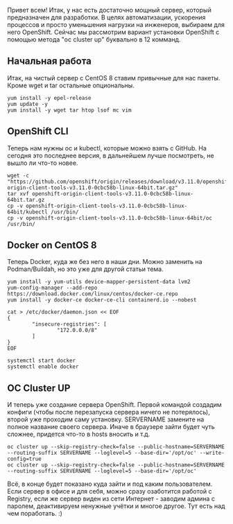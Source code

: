 Привет всем! Итак, у нас есть достаточно мощный сервер, который предназначен для разработки. В целях автоматизации, ускорения процессов и просто уменьшения нагрузки на инженеров, выбираем для него OpenShift. Сейчас мы рассмотрим вариант установки OpenShift с помощью метода "oc cluster up" буквально в 12 комманд.

## Начальная работа

Итак, на чистый сервер с CentOS 8 ставим привычные для нас пакеты. Кроме wget и tar остальные опциональны.
```
yum install -y epel-release
yum update -y
yum install -y wget tar htop lsof mc vim
```

## OpenShift CLI

Теперь нам нужны oc и kubectl, которые можно взять с GitHub. На сегодня это последнее версия, в дальнейшем лучше посмотреть, не вышло ли что-то новее.
```
wget -c "https://github.com/openshift/origin/releases/download/v3.11.0/openshift-origin-client-tools-v3.11.0-0cbc58b-linux-64bit.tar.gz"
tar xvf openshift-origin-client-tools-v3.11.0-0cbc58b-linux-64bit.tar.gz
cp -v openshift-origin-client-tools-v3.11.0-0cbc58b-linux-64bit/kubectl /usr/bin/
cp -v openshift-origin-client-tools-v3.11.0-0cbc58b-linux-64bit/oc /usr/bin/
```

## Docker on CentOS 8

Теперь Docker, куда же без него в наши дни. Можно заменить на Podman/Buildah, но это уже для другой статьи тема.
```
yum install -y yum-utils device-mapper-persistent-data lvm2
yum-config-manager --add-repo https://download.docker.com/linux/centos/docker-ce.repo
yum install -y docker-ce docker-ce-cli containerd.io --nobest

cat > /etc/docker/daemon.json << EOF
{
        "insecure-registries": [
                "172.0.0.0/8"
        ]
}
EOF

systemctl start docker
systemctl enable docker
```

## OC Cluster UP

И теперь уже создание сервера OpenShift. Первой командой создадим конфиги (чтобы после перезапуска сервера ничего не потерялось), второй уже проходим саму установку. SERVERNAME замените на полное название своего сервера. Иначе в браузере зайти будет чуть сложнее, придется что-то в hosts вносить и т.д.
```
oc cluster up --skip-registry-check=false --public-hostname=SERVERNAME --routing-suffix SERVERNAME --loglevel=5 --base-dir='/opt/oc' --write-config=true
oc cluster up --skip-registry-check=false --public-hostname=SERVERNAME --routing-suffix SERVERNAME --loglevel=5 --base-dir='/opt/oc'
```

Всё, в конце будет показано куда зайти и под каким пользователем. Если сервер в офисе и для себя, можно сразу озаботится работой с Registry, если же сервер виден из сети Интернет - заводим админа с паролем, деактивируем ненужные учётки и многое другое. Тут есть над чем поработать. :)
